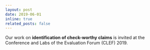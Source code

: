 ```yaml
---
layout: post
date: 2019-06-01
inline: true
related_posts: false
---
```


Our work on **identification of check-worthy claims** is invited at the Conference and Labs of the Evaluation Forum (CLEF) 2019. &nbsp;&nbsp; [<i class="fas fa-file-pdf"></i>](https://par.nsf.gov/servlets/purl/10162057)

